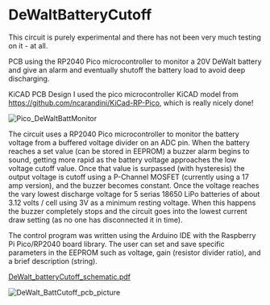 # DeWaltBatteryCutoff
This circuit is purely experimental and there has not been very much testing on it - at all.

PCB using the RP2040 Pico microcontroller to monitor a 20V DeWalt battery and give an alarm and eventually shutoff the battery load to avoid deep discharging.

KiCAD PCB Design
I used the pico microcontroller KiCAD model from https://github.com/ncarandini/KiCad-RP-Pico, which is really nicely done!

![Pico_DeWaltBattMonitor](https://user-images.githubusercontent.com/5246863/206541472-f4480458-15e5-416d-8e03-21f5f08cb92e.jpg)

The circuit uses a RP2040 Pico microcontroller to monitor the battery voltage from a buffered voltage divider on an ADC pin.  When the battery reaches a set value (can be stored in EEPROM) a buzzer alarm begins to sound, getting more rapid as the battery voltage approaches the low voltage cutoff value.  Once that value is surpassed (with hysteresis) the output voltage is cutoff using a P-Channel MOSFET (currently using a 17 amp version), and the buzzer becomes constant.  Once the voltage reaches the vary lowest discharge voltage for 5 serias 18650 LiPo batteries of about 3.12 volts / cell using 3V as a minimum resting voltage.  When this happens the buzzer completely stops and the circuit goes into the lowest current draw setting (as no one has disconnected it in time).

The control program was written using the Arduino IDE with the Raspberry Pi Pico/RP2040 board library.  The user can set and save specific parameters in the EEPROM such as voltage, gain (resistor divider ratio), and a brief description (string).


[DeWalt_batteryCutoff_schematic.pdf](https://github.com/jebradshaw/DeWaltBatteryCutoff/files/10188782/DeWalt_batteryCutoff_schematic.pdf)

![DeWalt_BattCutoff_pcb_picture](https://user-images.githubusercontent.com/5246863/206547494-ebd19af9-fb84-45d4-b6cc-bfe5c06f5abb.PNG)

